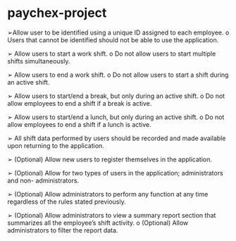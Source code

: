 # paychex-project
 
➢Allow user to be identified using a unique ID assigned to each employee.
 o Users that cannot be identified should not be able to use the application.
 
➢ Allow users to start a work shift.
 o Do not allow users to start multiple shifts simultaneously.
 
➢ Allow users to end a work shift.
 o Do not allow users to start a shift during an active shift.
 
➢ Allow users to start/end a break, but only during an active shift.
 o Do not allow employees to end a shift if a break is active.
 
➢ Allow users to start/end a lunch, but only during an active shift.
 o Do not allow employees to end a shift if a lunch is active.
 
➢ All shift data performed by users should be recorded and made available upon returning to
the application.

➢ (Optional) Allow new users to register themselves in the application.

➢ (Optional) Allow for two types of users in the application; administrators and non-
administrators.

➢ (Optional) Allow administrators to perform any function at any time regardless of the rules
stated previously.

➢ (Optional) Allow administrators to view a summary report section that summarizes all the
employee’s shift activity.
 o (Optional) Allow administrators to filter the report data.
